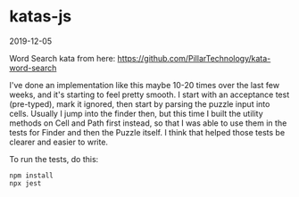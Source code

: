 # katas-js


2019-12-05

Word Search kata from here:
https://github.com/PillarTechnology/kata-word-search

I've done an implementation like this maybe 10-20 times
over the last few weeks, and it's starting to feel pretty
smooth. I start with an acceptance test (pre-typed), mark it
ignored, then start by parsing the puzzle input into cells.
Usually I jump into the finder then, but this time I built
the utility methods on Cell and Path first instead, so that
I was able to use them in the tests for Finder and then the
Puzzle itself. I think that helped those tests be clearer
and easier to write.

To run the tests, do this:

```
npm install
npx jest
```